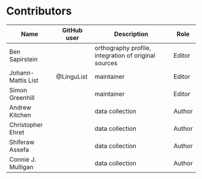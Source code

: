 # Contributors

Name               | GitHub user | Description | Role
---                | ---         | --- | --- 
Ben Sapirstein | | orthography profile, integration of original sources | Editor
Johann-Mattis List | @LinguList  | maintainer | Editor 
Simon Greenhill | | maintainer | Editor
Andrew Kitchen | | data collection | Author
Christopher Ehret | | data collection | Author
Shiferaw Assefa | | data collection | Author
Connie J. Mulligan | | data collection | Author

